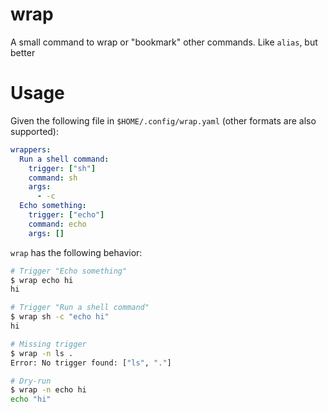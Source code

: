 # wrap
A small command to wrap or "bookmark" other commands. Like `alias`, but better

# Usage
Given the following file in `$HOME/.config/wrap.yaml` (other formats are also supported):
```yaml
wrappers:
  Run a shell command:
    trigger: ["sh"]
    command: sh
    args:
      - -c
  Echo something:
    trigger: ["echo"]
    command: echo
    args: []
```

`wrap` has the following behavior:
```sh
# Trigger "Echo something"
$ wrap echo hi
hi

# Trigger "Run a shell command"
$ wrap sh -c "echo hi"
hi

# Missing trigger
$ wrap -n ls .
Error: No trigger found: ["ls", "."]

# Dry-run
$ wrap -n echo hi
echo "hi"
```